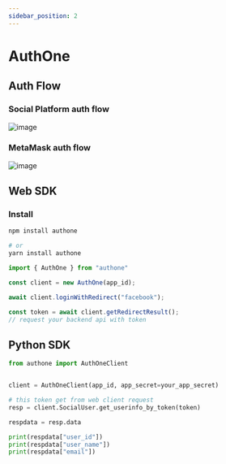 ```yaml
---
sidebar_position: 2
---
```


# AuthOne


## Auth Flow

### Social Platform auth flow

![image](https://github.com/Generative-Labs/Documentation/tree/main/docs/docs/resources/SocialAuthFlow.jpg)

### MetaMask auth flow

![image](https://github.com/Generative-Labs/Documentation/tree/main/docs/docs/resources/MetaMaskAuthFlow.jpg)

## Web SDK

### Install

```bash
npm install authone

# or
yarn install authone
```


```javascript
import { AuthOne } from "authone"

const client = new AuthOne(app_id);

await client.loginWithRedirect("facebook");

const token = await client.getRedirectResult();
// request your backend api with token
```


## Python SDK

```python
from authone import AuthOneClient


client = AuthOneClient(app_id, app_secret=your_app_secret)

# this token get from web client request
resp = client.SocialUser.get_userinfo_by_token(token)

respdata = resp.data

print(respdata["user_id"])
print(respdata["user_name"])
print(respdata["email"])
```
